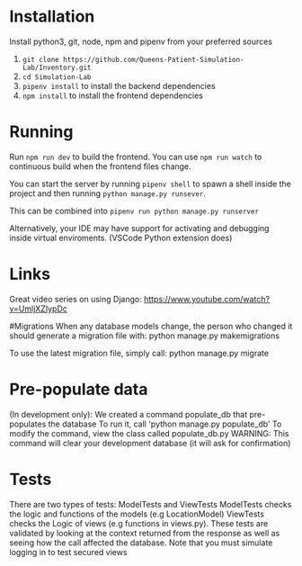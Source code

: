 # Installation
Install python3, git, node, npm and pipenv from your preferred sources
1. `git clone https://github.com/Queens-Patient-Simulation-Lab/Inventory.git`
2. `cd Simulation-Lab`
3. `pipenv install` to install the backend dependencies
4. `npm install` to install the frontend dependencies

# Running
Run `npm run dev` to build the frontend.
You can use `npm run watch` to continuous build when the frontend files change.

You can start the server by running `pipenv shell` to spawn a shell inside the project and then running `python manage.py runsever`.

This can be combined into `pipenv run python manage.py runserver`

Alternatively, your IDE may have support for activating and debugging inside virtual enviroments. (VSCode Python extension does)

# Links
Great video series on using Django: https://www.youtube.com/watch?v=UmljXZIypDc


#Migrations
When any database models change, the person who changed it should generate a migration file with:
python manage.py makemigrations

To use the latest migration file, simply call:
python manage.py migrate

# Pre-populate data

(In development only): We created a command populate_db that pre-populates the database
To run it, call 'python manage.py populate_db'
To modify the command, view the class called populate_db.py
WARNING: This command will clear your development database (it will ask for confirmation)

# Tests
There are two types of tests: ModelTests and ViewTests
ModelTests checks the logic and functions of the models (e.g LocationModel)
ViewTests checks the Logic of views (e.g functions in views.py). These tests are validated by looking at the context returned from the response as well as seeing how the call affected the database. Note that you must simulate logging in to test secured views